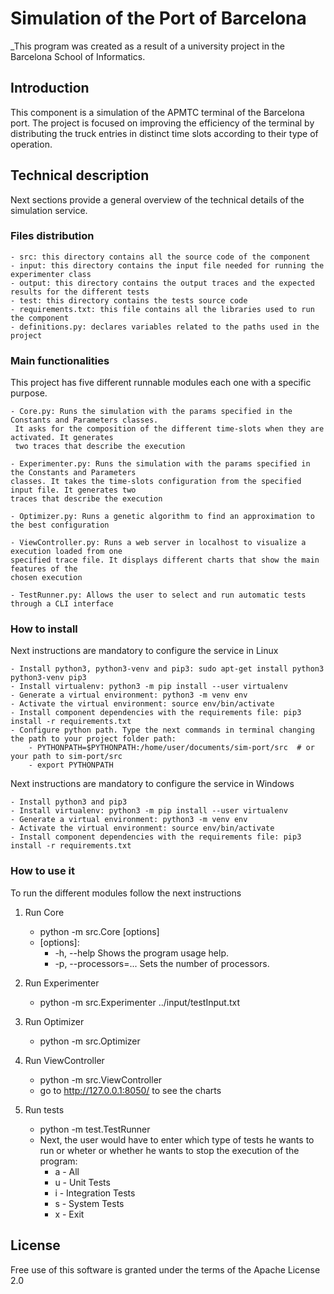 # Simulation of the Port of Barcelona

_This program was created as a result of a university project in the Barcelona School of Informatics.

## Introduction

This component is a simulation of the APMTC terminal of the Barcelona port. The project is focused on improving the efficiency of the terminal by distributing the truck entries in distinct time slots according to their type of operation. 

## Technical description

Next sections provide a general overview of the technical details of the simulation service.

### Files distribution

    - src: this directory contains all the source code of the component
    - input: this directory contains the input file needed for running the experimenter class
    - output: this directory contains the output traces and the expected results for the different tests
    - test: this directory contains the tests source code
    - requirements.txt: this file contains all the libraries used to run the component
    - definitions.py: declares variables related to the paths used in the project

### Main functionalities

This project has five different runnable modules each one with a specific purpose.

    - Core.py: Runs the simulation with the params specified in the Constants and Parameters classes.
     It asks for the composition of the different time-slots when they are activated. It generates 
     two traces that describe the execution
    
    - Experimenter.py: Runs the simulation with the params specified in the Constants and Parameters 
    classes. It takes the time-slots configuration from the specified input file. It generates two 
    traces that describe the execution
    
    - Optimizer.py: Runs a genetic algorithm to find an approximation to the best configuration
    
    - ViewController.py: Runs a web server in localhost to visualize a execution loaded from one 
    specified trace file. It displays different charts that show the main features of the 
    chosen execution
    
    - TestRunner.py: Allows the user to select and run automatic tests through a CLI interface

### How to install

Next instructions are mandatory to configure the service in Linux

    - Install python3, python3-venv and pip3: sudo apt-get install python3 python3-venv pip3
    - Install virtualenv: python3 -m pip install --user virtualenv
    - Generate a virtual environment: python3 -m venv env
    - Activate the virtual environment: source env/bin/activate
    - Install component dependencies with the requirements file: pip3 install -r requirements.txt
    - Configure python path. Type the next commands in terminal changing the path to your project folder path: 
        - PYTHONPATH=$PYTHONPATH:/home/user/documents/sim-port/src  # or your path to sim-port/src
        - export PYTHONPATH

Next instructions are mandatory to configure the service in Windows

    - Install python3 and pip3
    - Install virtualenv: python3 -m pip install --user virtualenv
    - Generate a virtual environment: python3 -m venv env
    - Activate the virtual environment: source env/bin/activate
    - Install component dependencies with the requirements file: pip3 install -r requirements.txt

### How to use it

To run the different modules follow the next instructions

1. Run Core
    
    - python -m src.Core [options]
    - [options]:
        - -h, --help              Shows the program usage help.
        - -p, --processors=...    Sets the number of processors.
    
2. Run Experimenter

    - python -m src.Experimenter ../input/testInput.txt
    
3. Run Optimizer

    - python -m src.Optimizer

4. Run ViewController

    - python -m src.ViewController
    - go to http://127.0.0.1:8050/ to see the charts

5. Run tests

    - python -m test.TestRunner
    - Next, the user would have to enter which type of tests he wants to run or wheter or 
    whether he wants to stop the execution of the program:
        - a - All
        - u - Unit Tests
        - i - Integration Tests
        - s - System Tests
        - x - Exit
    
## License

Free use of this software is granted under the terms of the Apache License 2.0
